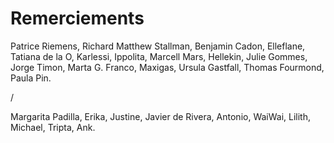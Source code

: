# Remerciements

Patrice Riemens, Richard Matthew Stallman, Benjamin Cadon, Elleflane,
Tatiana de la O, Karlessi, Ippolita, Marcell Mars, Hellekin, Julie
Gommes, Jorge Timon, Marta G. Franco, Maxigas, Ursula Gastfall, Thomas
Fourmond, Paula Pin.

/

Margarita Padilla, Erika, Justine, Javier de Rivera, Antonio, WaiWai,
Lilith, Michael, Tripta, Ank.
